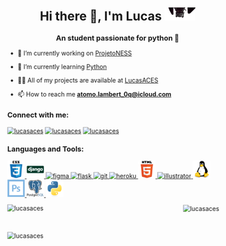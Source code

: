 <h1 align="center">Hi there 🤙, I'm Lucas <img src="https://github.com/LucasACES/LucasACES/blob/main/img/banguela-unscreen.gif" width="70px"/></h1> 
<h3 align="center">An student passionate for python 🐍</h3>

- 🔭 I’m currently working on [ProjetoNESS](https://github.com/Time-1-ADS/PROJETO-NESS)

- 🌱 I’m currently learning [Python](https://www.python.org)

- 👨‍💻 All of my projects are available at [LucasACES](https://lucasaces.github.io/)

- 📫 How to reach me **atomo.lambert_0q@icloud.com**

<h3 align="left">Connect with me:</h3>
<p align="left">
<a href="https://codepen.io/lucasaces" target="blank"><img align="center" src="https://img.shields.io/badge/codepen-%23000000.svg?&style=for-the-badge&logo=codepen&logoColor=white" alt="lucasaces" height="30" width="100" /></a>
<a href="https://linkedin.com/in/lucasaces" target="blank"><img align="center" src="https://img.shields.io/badge/linkedin-%230077B5.svg?&style=for-the-badge&logo=linkedin&logoColor=white" alt="lucasaces" height="30" width="100" /></a>
<a href="https://instagram.com/lucasaces" target="blank"><img align="center" src="https://img.shields.io/badge/instagram-%23E4405F.svg?&style=for-the-badge&logo=instagram&logoColor=white" alt="lucasaces" height="30" width="100" /></a>
</p>



<h3 align="left">Languages and Tools:</h3>
<p align="left"> <a href="https://www.w3schools.com/css/" target="_blank"> <img src="https://raw.githubusercontent.com/devicons/devicon/master/icons/css3/css3-original-wordmark.svg" alt="css3" width="40" height="40"/> </a> <a href="https://www.djangoproject.com/" target="_blank"> <img src="https://raw.githubusercontent.com/devicons/devicon/master/icons/django/django-original.svg" alt="django" width="40" height="40"/> </a> <a href="https://www.figma.com/" target="_blank"> <img src="https://www.vectorlogo.zone/logos/figma/figma-icon.svg" alt="figma" width="40" height="40"/> </a> <a href="https://flask.palletsprojects.com/" target="_blank"> <img src="https://www.vectorlogo.zone/logos/pocoo_flask/pocoo_flask-icon.svg" alt="flask" width="40" height="40"/> </a> <a href="https://git-scm.com/" target="_blank"> <img src="https://www.vectorlogo.zone/logos/git-scm/git-scm-icon.svg" alt="git" width="40" height="40"/> </a> <a href="https://heroku.com" target="_blank"> <img src="https://www.vectorlogo.zone/logos/heroku/heroku-icon.svg" alt="heroku" width="40" height="40"/> </a> <a href="https://www.w3.org/html/" target="_blank"> <img src="https://raw.githubusercontent.com/devicons/devicon/master/icons/html5/html5-original-wordmark.svg" alt="html5" width="40" height="40"/> </a> <a href="https://www.adobe.com/in/products/illustrator.html" target="_blank"> <img src="https://www.vectorlogo.zone/logos/adobe_illustrator/adobe_illustrator-icon.svg" alt="illustrator" width="40" height="40"/> </a> <a href="https://www.linux.org/" target="_blank"> <img src="https://raw.githubusercontent.com/devicons/devicon/master/icons/linux/linux-original.svg" alt="linux" width="40" height="40"/> </a> <a href="https://www.photoshop.com/en" target="_blank"> <img src="https://raw.githubusercontent.com/devicons/devicon/master/icons/photoshop/photoshop-line.svg" alt="photoshop" width="40" height="40"/> </a> <a href="https://www.postgresql.org" target="_blank"> <img src="https://raw.githubusercontent.com/devicons/devicon/master/icons/postgresql/postgresql-original-wordmark.svg" alt="postgresql" width="40" height="40"/> </a> <a href="https://www.python.org" target="_blank"> <img src="https://raw.githubusercontent.com/devicons/devicon/master/icons/python/python-original.svg" alt="python" width="40" height="40"/> </a> </p>

<p><img align="left" src="https://github-readme-stats.vercel.app/api/top-langs?username=lucasaces&show_icons=true&locale=en&layout=compact&theme=midnight-purple" alt="lucasaces" width="398px" /></p>

<p>&nbsp;<img align="center" src="https://github-readme-stats.vercel.app/api?username=lucasaces&show_icons=true&locale=en&theme=midnight-purple" alt="lucasaces" width="400px"/></p>
<br>
<p align="left"> <img src="https://komarev.com/ghpvc/?username=lucasaces&label=Profile%20views&color=0e75b6&style=flat" alt="lucasaces" /> </p>
